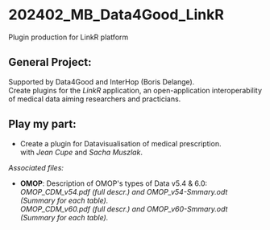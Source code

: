 # 202402_MB_Data4Good_LinkR
Plugin production for LinkR platform

## General Project:
Supported by Data4Good and InterHop (Boris Delange).  
Create plugins for the *LinkR* application, an open-application interoperability of medical data aiming researchers and practicians.  

## Play my part:
- Create a plugin for Datavisualisation of medical prescription.  
with *Jean Cupe* and *Sacha Muszlak*.


*Associated files:*  
* **OMOP**: Description of OMOP's types of Data v5.4 & 6.0:  
_OMOP_CDM_v54.pdf (full descr.) and OMOP_v54-Smmary.odt (Summary for each table)._  
_OMOP_CDM_v60.pdf (full descr.) and OMOP_v60-Smmary.odt (Summary for each table)._

